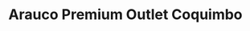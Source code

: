---
title: "Arauco Premium Outlet Coquimbo"
url: /coquimbo/arauco-premium-outlet-coquimbo/
shop: Einkaufszentrum
---
